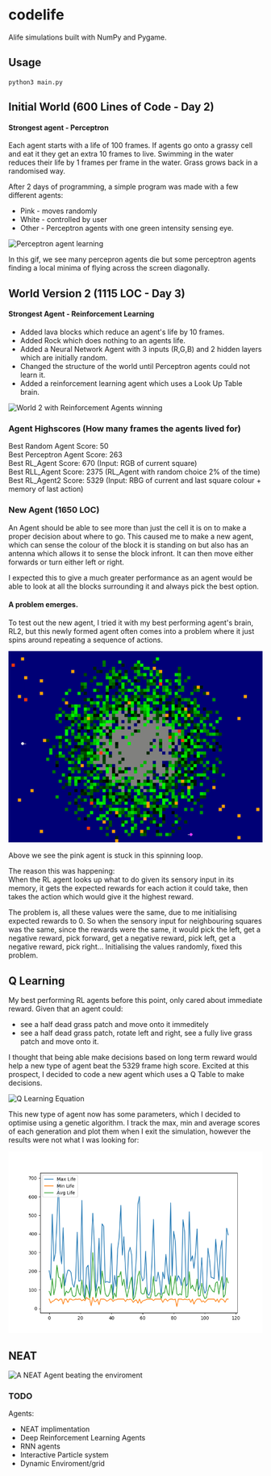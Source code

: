 # codelife
Alife simulations built with NumPy and Pygame. 

## Usage
```
python3 main.py
```

## Initial World (600 Lines of Code - Day 2)
#### Strongest agent - Perceptron

Each agent starts with a life of 100 frames. If agents go onto a grassy cell and eat it they get an extra 10 frames to live. Swimming in the water reduces their life by 1 frames per frame in the water. Grass grows back in a randomised way. 

After 2 days of programming, a simple program was made with a few different agents: 
* Pink - moves randomly
* White - controlled by user 
* Other - Perceptron agents with one green intensity sensing eye. 

![Perceptron agent learning](media/Perceptrons.gif)

In this gif, we see many percepron agents die but some perceptron agents finding a local minima of flying across the screen diagonally. 


## World Version 2 (1115 LOC - Day 3)
#### Strongest Agent - Reinforcement Learning 

* Added lava blocks which reduce an agent's life by 10 frames.
* Added Rock which does nothing to an agents life.
* Added a Neural Network Agent with 3 inputs (R,G,B) and 2 hidden layers which are initially random. 
* Changed the structure of the world until Perceptron agents could not learn it. 
* Added a reinforcement learning agent which uses a Look Up Table brain. 

![World 2 with Reinforcement Agents winning](https://raw.githubusercontent.com/PerlinWarp/YearOfAI/master/media/codelife_rl.gif)

### Agent Highscores (How many frames the agents lived for)
Best Random Agent Score: 50  
Best Perceptron Agent Score: 263  
Best RL_Agent Score: 670 (Input: RGB of current square)  
Best RLL_Agent Score: 2375 (RL_Agent with random choice 2% of the time)  
Best RL_Agent2 Score: 5329 (Input: RBG of current and last square colour + memory of last action)  

### New Agent (1650 LOC)
An Agent should be able to see more than just the cell it is on to make a proper decision about where to go.
This caused me to make a new agent, which can sense the colour of the block it is standing on but also has an antenna which allows it to sense the block infront. It can then move either forwards or turn either left or right. 

I expected this to give a much greater performance as an agent would be able to look at all the blocks surrounding it and always pick the best option. 

#### A problem emerges. 
To test out the new agent, I tried it with my best performing agent's brain, RL2, but this newly formed agent often comes into a problem where it just spins around repeating a sequence of actions.

![Pink RL Agent stuck spinning in a circle](https://raw.githubusercontent.com/PerlinWarp/YearOfAI/master/media/Spinning.gif) 

Above we see the pink agent is stuck in this spinning loop. 

The reason this was happening:  
When the RL agent looks up what to do given its sensory input in its memory, it gets the expected rewards for each action it could take, then takes the action which would give it the highest reward.   

The problem is, all these values were the same, due to me initialising expected rewards to 0. So when the sensory input for neighbouring squares was the same, since the rewards were the same, it would pick the left, get a negative reward, pick forward, get a negative reward, pick left, get a negative reward, pick right...  Initialising the values randomly, fixed this problem. 

## Q Learning
My best performing RL agents before this point, only cared about immediate reward. Given that an agent could:
* see a half dead grass patch and move onto it immeditely
* see a half dead grass patch, rotate left and right, see a fully live grass patch and move onto it. 

I thought that being able make decisions based on long term reward would help a new type of agent beat the 5329 frame high score. Excited at this prospect, I decided to code a new agent which uses a Q Table to make decisions. 

![Q Learning Equation](https://wikimedia.org/api/rest_v1/media/math/render/svg/678cb558a9d59c33ef4810c9618baf34a9577686)

This new type of agent now has some parameters, which I decided to optimise using a genetic algorithm. I track the max, min and average scores of each generation and plot them when I exit the simulation, however the results were not what I was looking for:  

![My genetic algorithm failing to optimise parameters](https://raw.githubusercontent.com/PerlinWarp/YearOfAI/master/media/QTableGA.png)

## NEAT
![A NEAT Agent beating the enviroment](https://raw.githubusercontent.com/PerlinWarp/YearOfAI/master/media/NEAT.gif)


### TODO
Agents:
* NEAT implimentation
* Deep Reinforcement Learning Agents 
* RNN agents 
* Interactive Particle system 
* Dynamic Enviroment/grid

